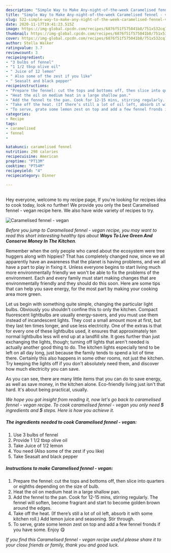 ```yaml
---
description: "Simple Way to Make Any-night-of-the-week Caramelised fennel - vegan"
title: "Simple Way to Make Any-night-of-the-week Caramelised fennel - vegan"
slug: 522-simple-way-to-make-any-night-of-the-week-caramelised-fennel-vegan
date: 2020-11-17T19:41:23.515Z
image: https://img-global.cpcdn.com/recipes/6876f51f575041b8/751x532cq70/caramelised-fennel-vegan-recipe-main-photo.jpg
thumbnail: https://img-global.cpcdn.com/recipes/6876f51f575041b8/751x532cq70/caramelised-fennel-vegan-recipe-main-photo.jpg
cover: https://img-global.cpcdn.com/recipes/6876f51f575041b8/751x532cq70/caramelised-fennel-vegan-recipe-main-photo.jpg
author: Stella Walker
ratingvalue: 3.7
reviewcount: 3
recipeingredient:
- "3 bulbs of fennel"
- "1 1/2 tbsp olive oil"
- " Juice of 12 lemon"
- " Also some of the zest if you like"
- " Seasalt and black pepper"
recipeinstructions:
- "Prepare the fennel: cut the tops and bottoms off, then slice into quarters or eighths depending on the size of bulb."
- "Heat the oil on medium heat in a large shallow pan."
- "Add the fennel to the pan. Cook for 12-15 mins, stirring regularly. The fennel will soften, become fragrant and start to become golden brown around the edges."
- "Take off the heat. (If there’s still a lot of oil left, absorb it with some kitchen roll.) Add lemon juice and seasoning. Stir through."
- "To serve, grate some lemon zest on top and add a few fennel fronds if you have some. Enjoy 😋"
categories:
- Recipe
tags:
- caramelised
- fennel
- 

katakunci: caramelised fennel  
nutrition: 298 calories
recipecuisine: American
preptime: "PT13M"
cooktime: "PT54M"
recipeyield: "4"
recipecategory: Dinner

---
```

<br>
Hey everyone, welcome to my recipe page, If you're looking for recipes idea to cook today, look no further! We provide you only the best Caramelised fennel - vegan recipe here. We also have wide variety of recipes to try.
<br>


![Caramelised fennel - vegan](https://img-global.cpcdn.com/recipes/6876f51f575041b8/751x532cq70/caramelised-fennel-vegan-recipe-main-photo.jpg)

<i>Before you jump to Caramelised fennel - vegan recipe, you may want to read this short interesting healthy tips about 
<strong>Ways To Live Green And Conserve Money In The Kitchen</strong>.</i>
</br>

Remember when the only people who cared about the ecosystem were tree huggers along with hippies? That has completely changed now, since we all apparently have an awareness that the planet is having problems, and we all have a part to play in fixing it. Unless everyone begins to start living much more environmentally friendly we won't be able to fix the problems of the environment. Each and every family must start making changes that are environmentally friendly and they should do this soon. Here are some tips that can help you save energy, for the most part by making your cooking area more green.

Let us begin with something quite simple, changing the particular light bulbs. Obviously you shouldn't confine this to only the kitchen. Compact fluorescent lightbulbs are usually energy-savers, and you must use them instead of incandescent lights. They cost a small amount more at first, but they last ten times longer, and use less electricity. One of the extras is that for every one of these lightbulbs used, it ensures that approximately ten normal lightbulbs less will end up at a landfill site. It goes further than just exchanging the lights, though; turning off lights that aren't needed is actually another good thing to do. The kitchen lights especially tend to be left on all day long, just because the family tends to spend a lot of time there. Certainly this also happens in some other rooms, not just the kitchen. Try keeping the lights off if you don't absolutely need them, and discover how much electricity you can save.

As you can see, there are many little items that you can do to save energy, as well as save money, in the kitchen alone. Eco-friendly living just isn't that hard. It's about being practical, usually.


<i>We hope you got insight from reading it, now let's go back to caramelised fennel - vegan recipe. To cook caramelised fennel - vegan you only need <strong>5</strong> ingredients and <strong>5</strong> steps. Here is how you achieve it.
</i>

##### The ingredients needed to cook Caramelised fennel - vegan:

1. Use 3 bulbs of fennel
1. Provide 1 1/2 tbsp olive oil
1. Take  Juice of 1/2 lemon
1. You need  (Also some of the zest if you like)
1. Take  Seasalt and black pepper


##### Instructions to make Caramelised fennel - vegan:

1. Prepare the fennel: cut the tops and bottoms off, then slice into quarters or eighths depending on the size of bulb.
1. Heat the oil on medium heat in a large shallow pan.
1. Add the fennel to the pan. Cook for 12-15 mins, stirring regularly. The fennel will soften, become fragrant and start to become golden brown around the edges.
1. Take off the heat. (If there’s still a lot of oil left, absorb it with some kitchen roll.) Add lemon juice and seasoning. Stir through.
1. To serve, grate some lemon zest on top and add a few fennel fronds if you have some. Enjoy 😋


<i>If you find this Caramelised fennel - vegan recipe useful please share it to your close friends or family, thank you and good luck.</i>
